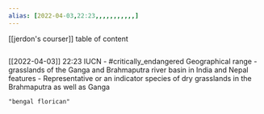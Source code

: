 ```yaml
---
alias: [2022-04-03,22:23,,,,,,,,,,,]
---
```

[[jerdon's  courser]]
table of content
```toc
```

[[2022-04-03]] 22:23
IUCN - #critically_endangered 
Geographical range -
grasslands of the Ganga and Brahmaputra river basin in India and Nepal
features -
Representative or an indicator species of dry grasslands in the Brahmaputra as well as Ganga
```query
"bengal florican"
```